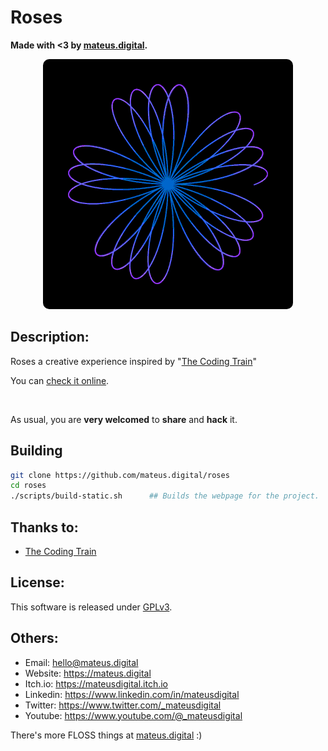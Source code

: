 # Roses

**Made with <3 by [mateus.digital](https://mateus.digital).**


<p align="center">
    <img style="border-radius: 10px;" src="./res/readme.gif"/>
</p>

## Description:

Roses a creative experience inspired by "[The Coding Train](https://www.youtube.com/watch?v=f5QBExMNB1I&ab_channel=TheCodingTrain)"

You can [check it online](https://mateus.digital/roses).

<br>

As usual, you are **very welcomed** to **share** and **hack** it.


## Building


```bash
git clone https://github.com/mateus.digital/roses
cd roses
./scripts/build-static.sh      ## Builds the webpage for the project.

```
## Thanks to:

- [The Coding Train](https://www.youtube.com/@TheCodingTrain)


## License:

This software is released under [GPLv3](https://www.gnu.org/licenses/gpl-3.0.en.html).


## Others:

- Email: hello@mateus.digital
- Website: https://mateus.digital
- Itch.io: https://mateusdigital.itch.io
- Linkedin: https://www.linkedin.com/in/mateusdigital
- Twitter: https://www.twitter.com/_mateusdigital
- Youtube: https://www.youtube.com/@_mateusdigital

There's more FLOSS things at [mateus.digital](https://mateus.digital) :)
